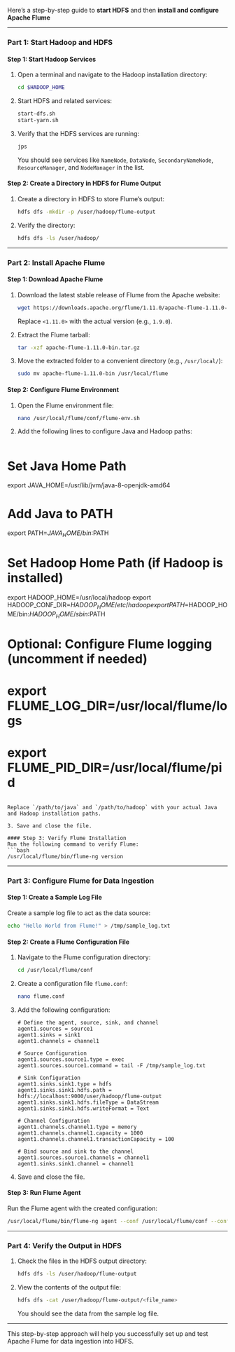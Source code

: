 Here’s a step-by-step guide to **start HDFS** and then **install and configure Apache Flume**

---

### **Part 1: Start Hadoop and HDFS**

#### Step 1: Start Hadoop Services
1. Open a terminal and navigate to the Hadoop installation directory:
   ```bash
   cd $HADOOP_HOME
   ```
2. Start HDFS and related services:
   ```bash
   start-dfs.sh
   start-yarn.sh
   ```

3. Verify that the HDFS services are running:
   ```bash
   jps
   ```
   You should see services like `NameNode`, `DataNode`, `SecondaryNameNode`, `ResourceManager`, and `NodeManager` in the list.

#### Step 2: Create a Directory in HDFS for Flume Output
1. Create a directory in HDFS to store Flume’s output:
   ```bash
   hdfs dfs -mkdir -p /user/hadoop/flume-output
   ```

2. Verify the directory:
   ```bash
   hdfs dfs -ls /user/hadoop/
   ```

---

### **Part 2: Install Apache Flume**

#### Step 1: Download Apache Flume
1. Download the latest stable release of Flume from the Apache website:
   ```bash
   wget https://downloads.apache.org/flume/1.11.0/apache-flume-1.11.0-bin.tar.gz
   ```
   Replace `<1.11.0>` with the actual version (e.g., `1.9.0`).

2. Extract the Flume tarball:
   ```bash
   tar -xzf apache-flume-1.11.0-bin.tar.gz
   ```

3. Move the extracted folder to a convenient directory (e.g., `/usr/local/`):
   ```bash
   sudo mv apache-flume-1.11.0-bin /usr/local/flume
   ```

#### Step 2: Configure Flume Environment
1. Open the Flume environment file:
   ```bash
   nano /usr/local/flume/conf/flume-env.sh
   ```

2. Add the following lines to configure Java and Hadoop paths:
   ```bash
# Set Java Home Path
export JAVA_HOME=/usr/lib/jvm/java-8-openjdk-amd64

# Add Java to PATH
export PATH=$JAVA_HOME/bin:$PATH

# Set Hadoop Home Path (if Hadoop is installed)
export HADOOP_HOME=/usr/local/hadoop
export HADOOP_CONF_DIR=$HADOOP_HOME/etc/hadoop
export PATH=$HADOOP_HOME/bin:$HADOOP_HOME/sbin:$PATH

# Optional: Configure Flume logging (uncomment if needed)
# export FLUME_LOG_DIR=/usr/local/flume/logs
# export FLUME_PID_DIR=/usr/local/flume/pid
   ```

   Replace `/path/to/java` and `/path/to/hadoop` with your actual Java and Hadoop installation paths.

3. Save and close the file.

#### Step 3: Verify Flume Installation
Run the following command to verify Flume:
```bash
/usr/local/flume/bin/flume-ng version
```

---

### **Part 3: Configure Flume for Data Ingestion**

#### Step 1: Create a Sample Log File
Create a sample log file to act as the data source:
```bash
echo "Hello World from Flume!" > /tmp/sample_log.txt
```

#### Step 2: Create a Flume Configuration File
1. Navigate to the Flume configuration directory:
   ```bash
   cd /usr/local/flume/conf
   ```

2. Create a configuration file `flume.conf`:
   ```bash
   nano flume.conf
   ```

3. Add the following configuration:
   ```properties
   # Define the agent, source, sink, and channel
   agent1.sources = source1
   agent1.sinks = sink1
   agent1.channels = channel1

   # Source Configuration
   agent1.sources.source1.type = exec
   agent1.sources.source1.command = tail -F /tmp/sample_log.txt

   # Sink Configuration
   agent1.sinks.sink1.type = hdfs
   agent1.sinks.sink1.hdfs.path = hdfs://localhost:9000/user/hadoop/flume-output
   agent1.sinks.sink1.hdfs.fileType = DataStream
   agent1.sinks.sink1.hdfs.writeFormat = Text

   # Channel Configuration
   agent1.channels.channel1.type = memory
   agent1.channels.channel1.capacity = 1000
   agent1.channels.channel1.transactionCapacity = 100

   # Bind source and sink to the channel
   agent1.sources.source1.channels = channel1
   agent1.sinks.sink1.channel = channel1
   ```

4. Save and close the file.

#### Step 3: Run Flume Agent
Run the Flume agent with the created configuration:
```bash
/usr/local/flume/bin/flume-ng agent --conf /usr/local/flume/conf --conf-file /usr/local/flume/conf/flume.conf --name agent1 -Dflume.root.logger=INFO,console
```

---

### **Part 4: Verify the Output in HDFS**

1. Check the files in the HDFS output directory:
   ```bash
   hdfs dfs -ls /user/hadoop/flume-output
   ```

2. View the contents of the output file:
   ```bash
   hdfs dfs -cat /user/hadoop/flume-output/<file_name>
   ```

   You should see the data from the sample log file.

---

This step-by-step approach will help you successfully set up and test Apache Flume for data ingestion into HDFS.
